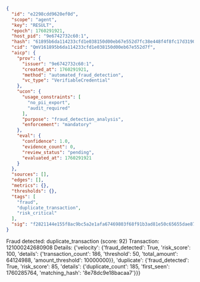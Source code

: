 ```json
{
  "id": "e2298cdd9620ef0d",
  "scope": "agent",
  "key": "RESULT",
  "epoch": 1760291921,
  "host_pid": "9e6742732c60:1",
  "hash": "61895b6da114233cfd1e038150d00eb67e552d7fc38e448f4f8fc17d31900917",
  "cid": "QmV161895b6da114233cfd1e038150d00eb67e552d7f",
  "aicp": {
    "prov": {
      "issuer": "9e6742732c60:1",
      "created_at": 1760291921,
      "method": "automated_fraud_detection",
      "vc_type": "VerifiableCredential"
    },
    "ucon": {
      "usage_constraints": [
        "no_pii_export",
        "audit_required"
      ],
      "purpose": "fraud_detection_analysis",
      "enforcement": "mandatory"
    },
    "eval": {
      "confidence": 1.0,
      "evidence_count": 0,
      "review_status": "pending",
      "evaluated_at": 1760291921
    }
  },
  "sources": [],
  "edges": [],
  "metrics": {},
  "thresholds": {},
  "tags": [
    "fraud",
    "duplicate_transaction",
    "risk_critical"
  ],
  "sig": "f2821144e155f8ac9bc5a2e1afa67469803f68f91b3ad81e50c65655dae87b5a"
}
```

Fraud detected: duplicate_transaction (score: 92)
Transaction: 121000242680908
Details: {'velocity': {'fraud_detected': True, 'risk_score': 100, 'details': {'transaction_count': 186, 'threshold': 50, 'total_amount': 64124988, 'amount_threshold': 10000000}}, 'duplicate': {'fraud_detected': True, 'risk_score': 85, 'details': {'duplicate_count': 185, 'first_seen': 1760285764, 'matching_hash': '8e78dc9e18bacaa7'}}}